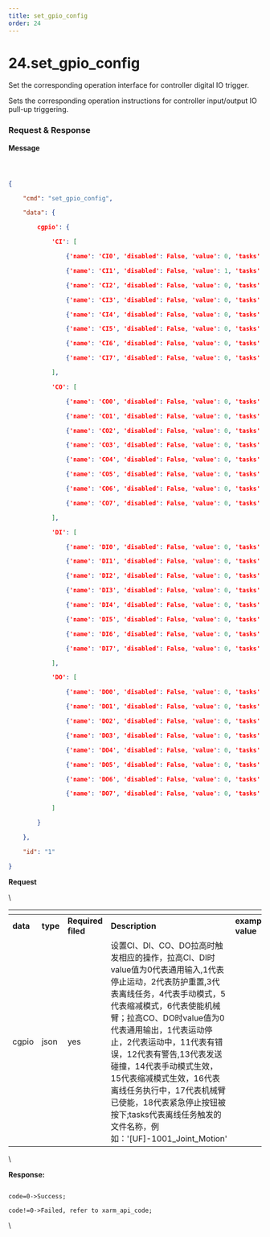 ```yaml
---
title: set_gpio_config
order: 24
---
```

# 24.set\_gpio\_config



Set the corresponding operation interface for controller digital IO trigger.

Sets the corresponding operation instructions for controller input/output IO pull-up triggering.
 





###  Request & Response

**Message**




```json



{

    "cmd": "set_gpio_config",

    "data": {

        cgpio': {

            'CI': [

                {'name': 'CI0', 'disabled': False, 'value': 0, 'tasks': []}, 

                {'name': 'CI1', 'disabled': False, 'value': 1, 'tasks': []}, 

                {'name': 'CI2', 'disabled': False, 'value': 0, 'tasks': []}, 

                {'name': 'CI3', 'disabled': False, 'value': 0, 'tasks': []}, 

                {'name': 'CI4', 'disabled': False, 'value': 0, 'tasks': []}, 

                {'name': 'CI5', 'disabled': False, 'value': 0, 'tasks': []}, 

                {'name': 'CI6', 'disabled': False, 'value': 0, 'tasks': []}, 

                {'name': 'CI7', 'disabled': False, 'value': 0, 'tasks': []}

            ], 

            'CO': [

                {'name': 'CO0', 'disabled': False, 'value': 0, 'tasks': []}, 

                {'name': 'CO1', 'disabled': False, 'value': 0, 'tasks': []}, 

                {'name': 'CO2', 'disabled': False, 'value': 0, 'tasks': []}, 

                {'name': 'CO3', 'disabled': False, 'value': 0, 'tasks': []}, 

                {'name': 'CO4', 'disabled': False, 'value': 0, 'tasks': []}, 

                {'name': 'CO5', 'disabled': False, 'value': 0, 'tasks': []}, 

                {'name': 'CO6', 'disabled': False, 'value': 0, 'tasks': []}, 

                {'name': 'CO7', 'disabled': False, 'value': 0, 'tasks': []}

            ], 

            'DI': [

                {'name': 'DI0', 'disabled': False, 'value': 0, 'tasks': []}, 

                {'name': 'DI1', 'disabled': False, 'value': 0, 'tasks': []}, 

                {'name': 'DI2', 'disabled': False, 'value': 0, 'tasks': []}, 

                {'name': 'DI3', 'disabled': False, 'value': 0, 'tasks': []}, 

                {'name': 'DI4', 'disabled': False, 'value': 0, 'tasks': []}, 

                {'name': 'DI5', 'disabled': False, 'value': 0, 'tasks': []}, 

                {'name': 'DI6', 'disabled': False, 'value': 0, 'tasks': []}, 

                {'name': 'DI7', 'disabled': False, 'value': 0, 'tasks': []}

            ], 

            'DO': [

                {'name': 'DO0', 'disabled': False, 'value': 0, 'tasks': []}, 

                {'name': 'DO1', 'disabled': False, 'value': 0, 'tasks': []}, 

                {'name': 'DO2', 'disabled': False, 'value': 0, 'tasks': []}, 

                {'name': 'DO3', 'disabled': False, 'value': 0, 'tasks': []}, 

                {'name': 'DO4', 'disabled': False, 'value': 0, 'tasks': []}, 

                {'name': 'DO5', 'disabled': False, 'value': 0, 'tasks': []}, 

                {'name': 'DO6', 'disabled': False, 'value': 0, 'tasks': []}, 

                {'name': 'DO7', 'disabled': False, 'value': 0, 'tasks': []}

            ]

        }

    },

    "id": "1"

}

```     
**Request**     



\













<table data-header-hidden><thead><tr><th width="121"></th><th width="101"></th><th width="82"></th><th></th><th></th></tr></thead><tbody><tr><td><strong>data</strong></td><td><strong>type</strong></td><td><strong>Required filed</strong></td><td><strong>Description</strong></td><td><strong>example value</strong></td></tr><tr><td>cgpio</td><td>json</td><td>yes</td><td>设置CI、DI、CO、DO拉高时触发相应的操作，拉高CI、DI时value值为0代表通用输入,1代表停止运动，2代表防护重置,3代表离线任务，4代表手动模式，5代表缩减模式，6代表使能机械臂；拉高CO、DO时value值为0代表通用输出，1代表运动停止，2代表运动中，11代表有错误，12代表有警告,13代表发送碰撞，14代表手动模式生效，15代表缩减模式生效，16代表离线任务执行中，17代表机械臂已使能，18代表紧急停止按钮被按下;tasks代表离线任务触发的文件名称，例如：'[UF]-1001_Joint_Motion'</td><td></td></tr></tbody></table>



\





**Response:**     



```

code=0->Success;

code!=0->Failed, refer to xarm_api_code;

```



\










